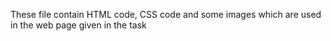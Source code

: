 These file contain HTML code, CSS code and some images which are used in the web page given in the task
